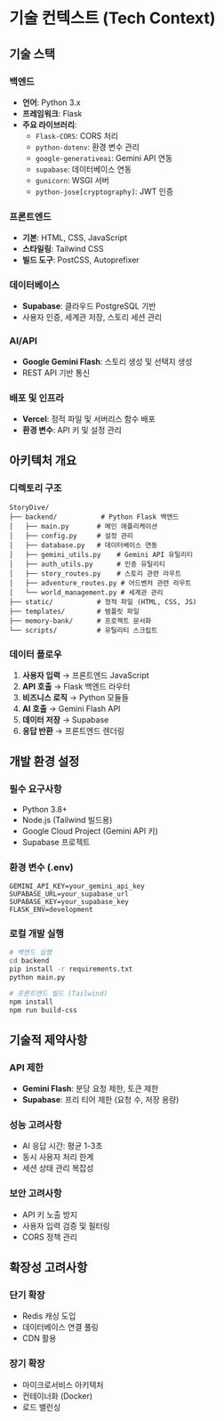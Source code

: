 # 기술 컨텍스트 (Tech Context)

## 기술 스택

### 백엔드
- **언어**: Python 3.x
- **프레임워크**: Flask
- **주요 라이브러리**:
  - `Flask-CORS`: CORS 처리
  - `python-dotenv`: 환경 변수 관리
  - `google-generativeai`: Gemini API 연동
  - `supabase`: 데이터베이스 연동
  - `gunicorn`: WSGI 서버
  - `python-jose[cryptography]`: JWT 인증

### 프론트엔드
- **기본**: HTML, CSS, JavaScript
- **스타일링**: Tailwind CSS
- **빌드 도구**: PostCSS, Autoprefixer

### 데이터베이스
- **Supabase**: 클라우드 PostgreSQL 기반
- 사용자 인증, 세계관 저장, 스토리 세션 관리

### AI/API
- **Google Gemini Flash**: 스토리 생성 및 선택지 생성
- REST API 기반 통신

### 배포 및 인프라
- **Vercel**: 정적 파일 및 서버리스 함수 배포
- **환경 변수**: API 키 및 설정 관리

## 아키텍처 개요

### 디렉토리 구조
```
StoryDive/
├── backend/           # Python Flask 백엔드
│   ├── main.py       # 메인 애플리케이션
│   ├── config.py     # 설정 관리
│   ├── database.py   # 데이터베이스 연동
│   ├── gemini_utils.py    # Gemini API 유틸리티
│   ├── auth_utils.py      # 인증 유틸리티
│   ├── story_routes.py    # 스토리 관련 라우트
│   ├── adventure_routes.py # 어드벤처 관련 라우트
│   └── world_management.py # 세계관 관리
├── static/           # 정적 파일 (HTML, CSS, JS)
├── templates/        # 템플릿 파일
├── memory-bank/      # 프로젝트 문서화
└── scripts/          # 유틸리티 스크립트
```

### 데이터 플로우
1. **사용자 입력** → 프론트엔드 JavaScript
2. **API 호출** → Flask 백엔드 라우터
3. **비즈니스 로직** → Python 모듈들
4. **AI 호출** → Gemini Flash API
5. **데이터 저장** → Supabase
6. **응답 반환** → 프론트엔드 렌더링

## 개발 환경 설정

### 필수 요구사항
- Python 3.8+
- Node.js (Tailwind 빌드용)
- Google Cloud Project (Gemini API 키)
- Supabase 프로젝트

### 환경 변수 (.env)
```
GEMINI_API_KEY=your_gemini_api_key
SUPABASE_URL=your_supabase_url
SUPABASE_KEY=your_supabase_key
FLASK_ENV=development
```

### 로컬 개발 실행
```bash
# 백엔드 실행
cd backend
pip install -r requirements.txt
python main.py

# 프론트엔드 빌드 (Tailwind)
npm install
npm run build-css
```

## 기술적 제약사항

### API 제한
- **Gemini Flash**: 분당 요청 제한, 토큰 제한
- **Supabase**: 프리 티어 제한 (요청 수, 저장 용량)

### 성능 고려사항
- AI 응답 시간: 평균 1-3초
- 동시 사용자 처리 한계
- 세션 상태 관리 복잡성

### 보안 고려사항
- API 키 노출 방지
- 사용자 입력 검증 및 필터링
- CORS 정책 관리

## 확장성 고려사항

### 단기 확장
- Redis 캐싱 도입
- 데이터베이스 연결 풀링
- CDN 활용

### 장기 확장
- 마이크로서비스 아키텍처
- 컨테이너화 (Docker)
- 로드 밸런싱 